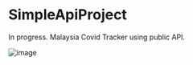 # SimpleApiProject

In progress.
Malaysia Covid Tracker using public API.

![image](https://user-images.githubusercontent.com/57778635/118096739-57bff980-b404-11eb-8973-d3cdfdb4b821.png)

